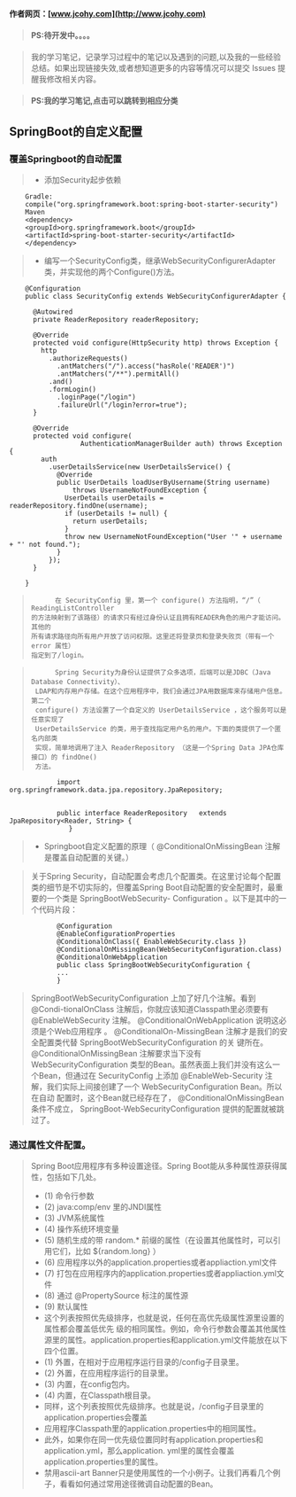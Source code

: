 #### 作者网页：[www.jcohy.com](http://www.jcohy.com)  	
> #### PS:待开发中。。。。

>  我的学习笔记，记录学习过程中的笔记以及遇到的问题,以及我的一些经验总结。如果出现链接失效,或者想知道更多的内容等情况可以提交 Issues 提醒我修改相关内容。

> #### PS:我的学习笔记,点击可以跳转到相应分类

## SpringBoot的自定义配置


### 覆盖Springboot的自动配置

>  * 添加Security起步依赖
        
        Gradle:
        compile("org.springframework.boot:spring-boot-starter-security")
        Maven
        <dependency>
        <groupId>org.springframework.boot</groupId>
        <artifactId>spring-boot-starter-security</artifactId>
        </dependency>
>  * 编写一个SecurityConfig类，继承WebSecurityConfigurerAdapter类，并实现他的两个Configure()方法。

        
        @Configuration
        public class SecurityConfig extends WebSecurityConfigurerAdapter {
        
          @Autowired
          private ReaderRepository readerRepository;
          
          @Override
          protected void configure(HttpSecurity http) throws Exception {
            http
              .authorizeRequests()
                .antMatchers("/").access("hasRole('READER')")
                .antMatchers("/**").permitAll()
              .and()
              .formLogin()
                .loginPage("/login")
                .failureUrl("/login?error=true");
          }
          
          @Override
          protected void configure(
                      AuthenticationManagerBuilder auth) throws Exception {
            auth
              .userDetailsService(new UserDetailsService() {
                @Override
                public UserDetails loadUserByUsername(String username)
                    throws UsernameNotFoundException {
                  UserDetails userDetails = readerRepository.findOne(username);
                  if (userDetails != null) {
                    return userDetails;
                  }
                  throw new UsernameNotFoundException("User '" + username + "' not found.");
                }
              });
          }
        
        }
>           在 SecurityConfig 里，第一个 configure() 方法指明，“/”（ ReadingListController
>     的方法映射到了该路径）的请求只有经过身份认证且拥有READER角色的用户才能访问。其他的
>     所有请求路径向所有用户开放了访问权限。这里还将登录页和登录失败页（带有一个 error 属性）
>     指定到了/login。

>           Spring Security为身份认证提供了众多选项，后端可以是JDBC（Java Database Connectivity）、
>      LDAP和内存用户存储。在这个应用程序中，我们会通过JPA用数据库来存储用户信息。第二个
>      configure() 方法设置了一个自定义的 UserDetailsService ，这个服务可以是任意实现了
>      UserDetailsService 的类，用于查找指定用户名的用户。下面的类提供了一个匿名内部类
>      实现，简单地调用了注入 ReaderRepository （这是一个Spring Data JPA仓库接口）的 findOne()
>      方法。

            
                import org.springframework.data.jpa.repository.JpaRepository;
                
                
                public interface ReaderRepository   extends JpaRepository<Reader, String> {
                   }
 >  *  Springboot自定义配置的原理（ @ConditionalOnMissingBean 注解是覆盖自动配置的关键。）
 
>  关于Spring Security，自动配置会考虑几个配置类。在这里讨论每个配置类的细节是不切实际的，但覆盖Spring Boot自动配置的安全配置时，最重要的一个类是 SpringBootWebSecurity-
Configuration 。以下是其中的一个代码片段：

                @Configuration
                @EnableConfigurationProperties
                @ConditionalOnClass({ EnableWebSecurity.class })
                @ConditionalOnMissingBean(WebSecurityConfiguration.class)
                @ConditionalOnWebApplication
                public class SpringBootWebSecurityConfiguration {
                ...
                }
                
>   SpringBootWebSecurityConfiguration 上加了好几个注解。看到 @Condi-tionalOnClass 注解后，你就应该知道Classpath里必须要有 @EnableWebSecurity 注解。
@ConditionalOnWebApplication 说明这必须是个Web应用程序 。 @ConditionalOn-MissingBean 注解才是我们的安全配置类代替 SpringBootWebSecurityConfiguration 的关
键所在。</br>
>  @ConditionalOnMissingBean 注解要求当下没有 WebSecurityConfiguration 类型的Bean。虽然表面上我们并没有这么一个Bean，但通过在 SecurityConfig 上添加 @EnableWeb-Security 注解，我们实际上间接创建了一个 WebSecurityConfiguration Bean。所以在自动
配置时，这个Bean就已经存在了，  @ConditionalOnMissingBean 条件不成立， SpringBoot-WebSecurityConfiguration 提供的配置就被跳过了。
 
 ### 通过属性文件配置。
 
>  Spring Boot应用程序有多种设置途径。Spring Boot能从多种属性源获得属性，包括如下几处。
>  *  (1) 命令行参数
>  *  (2)  java:comp/env 里的JNDI属性
>  *  (3) JVM系统属性
>  *  (4) 操作系统环境变量
>  *  (5) 随机生成的带 random.* 前缀的属性（在设置其他属性时，可以引用它们，比如 ${random.long} ）
>  *  (6) 应用程序以外的application.properties或者appliaction.yml文件
>  *  (7) 打包在应用程序内的application.properties或者appliaction.yml文件
>  *  (8) 通过 @PropertySource 标注的属性源
>  *  (9) 默认属性
>  *  这个列表按照优先级排序，也就是说，任何在高优先级属性源里设置的属性都会覆盖低优先 级的相同属性。例如，命令行参数会覆盖其他属性源里的属性。application.properties和application.yml文件能放在以下四个位置。
>    *  (1) 外置，在相对于应用程序运行目录的/config子目录里。
>    *  (2) 外置，在应用程序运行的目录里。
>    *  (3) 内置，在config包内。
>    *  (4) 内置，在Classpath根目录。
>  *  同样，这个列表按照优先级排序。也就是说，/config子目录里的application.properties会覆盖
>  *  应用程序Classpath里的application.properties中的相同属性。
>  *  此外，如果你在同一优先级位置同时有application.properties和application.yml，那么application. yml里的属性会覆盖application.properties里的属性。
>  *  禁用ascii-art Banner只是使用属性的一个小例子。让我们再看几个例子，看看如何通过常用途径微调自动配置的Bean。